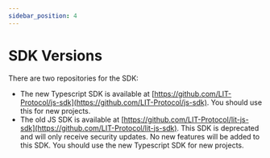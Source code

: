 ```yaml
---
sidebar_position: 4
---
```


# SDK Versions

There are two repositories for the SDK:

- The new Typescript SDK is available at [https://github.com/LIT-Protocol/js-sdk](https://github.com/LIT-Protocol/js-sdk). You should use this for new projects.
- The old JS SDK is available at [https://github.com/LIT-Protocol/lit-js-sdk](https://github.com/LIT-Protocol/lit-js-sdk). This SDK is deprecated and will only receive security updates. No new features will be added to this SDK. You should use the new Typescript SDK for new projects.

